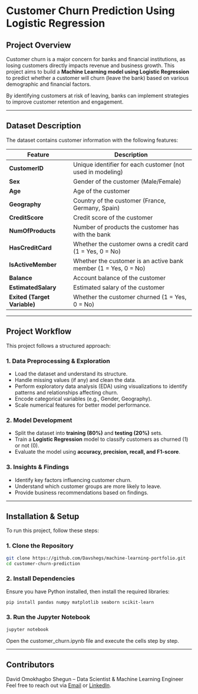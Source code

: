 # Customer Churn Prediction Using Logistic Regression

## Project Overview  
Customer churn is a major concern for banks and financial institutions, as losing customers directly impacts revenue and business growth. This project aims to build a **Machine Learning model using Logistic Regression** to predict whether a customer will churn (leave the bank) based on various demographic and financial factors.  

By identifying customers at risk of leaving, banks can implement strategies to improve customer retention and engagement.  

---

## Dataset Description  
The dataset contains customer information with the following features:  

| Feature            | Description |
|--------------------|-------------|
| **CustomerID**     | Unique identifier for each customer (not used in modeling) |
| **Sex**           | Gender of the customer (Male/Female) |
| **Age**           | Age of the customer |
| **Geography**     | Country of the customer (France, Germany, Spain) |
| **CreditScore**   | Credit score of the customer |
| **NumOfProducts** | Number of products the customer has with the bank |
| **HasCreditCard** | Whether the customer owns a credit card (1 = Yes, 0 = No) |
| **IsActiveMember**| Whether the customer is an active bank member (1 = Yes, 0 = No) |
| **Balance**       | Account balance of the customer |
| **EstimatedSalary** | Estimated salary of the customer |
| **Exited (Target Variable)** | Whether the customer churned (1 = Yes, 0 = No) |

---

## Project Workflow  
This project follows a structured approach:  

### 1. Data Preprocessing & Exploration  
- Load the dataset and understand its structure.  
- Handle missing values (if any) and clean the data.  
- Perform exploratory data analysis (EDA) using visualizations to identify patterns and relationships affecting churn.  
- Encode categorical variables (e.g., Gender, Geography).  
- Scale numerical features for better model performance.  

### 2. Model Development  
- Split the dataset into **training (80%)** and **testing (20%)** sets.  
- Train a **Logistic Regression** model to classify customers as churned (1) or not (0).  
- Evaluate the model using **accuracy, precision, recall, and F1-score**.  

### 3. Insights & Findings  
- Identify key factors influencing customer churn.  
- Understand which customer groups are more likely to leave.  
- Provide business recommendations based on findings.  

---

## Installation & Setup  
To run this project, follow these steps:  

### 1. Clone the Repository  
```bash
git clone https://github.com/Davshegs/machine-learning-portfolio.git
cd customer-churn-prediction
```
### 2. Install Dependencies
Ensure you have Python installed, then install the required libraries:
```bash
pip install pandas numpy matplotlib seaborn scikit-learn
```
### 3. Run the Jupyter Notebook
```bash
jupyter notebook
```
Open the customer_churn.ipynb file and execute the cells step by step.

---

## Contributors
David Omokhagbo Shegun – Data Scientist & Machine Learning Engineer
Feel free to reach out via [Email](davshegs@gmail.com) or [LinkedIn](www.linkedin.com/in/david-shegun-6a42aa29b).



